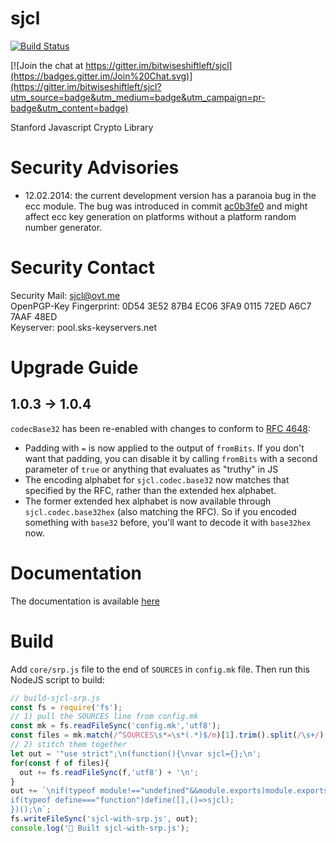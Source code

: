 sjcl
====

[![Build Status](https://travis-ci.org/bitwiseshiftleft/sjcl.png)](https://travis-ci.org/bitwiseshiftleft/sjcl)

[![Join the chat at https://gitter.im/bitwiseshiftleft/sjcl](https://badges.gitter.im/Join%20Chat.svg)](https://gitter.im/bitwiseshiftleft/sjcl?utm_source=badge&utm_medium=badge&utm_campaign=pr-badge&utm_content=badge)

Stanford Javascript Crypto Library

Security Advisories
===

* 12.02.2014: the current development version has a paranoia bug in the ecc module. The bug was introduced in commit [ac0b3fe0](https://github.com/bitwiseshiftleft/sjcl/commit/ac0b3fe0) and might affect ecc key generation on platforms without a platform random number generator.

Security Contact
====
Security Mail: sjcl@ovt.me  
OpenPGP-Key Fingerprint: 0D54 3E52 87B4 EC06 3FA9 0115 72ED A6C7 7AAF 48ED  
Keyserver: pool.sks-keyservers.net  

Upgrade Guide
====

## 1.0.3 -> 1.0.4

`codecBase32` has been re-enabled with changes to conform to [RFC 4648](http://tools.ietf.org/html/rfc4648#section-6):

* Padding with `=` is now applied to the output of `fromBits`. If you don't want that padding, you can disable it by calling `fromBits` with a second parameter of `true` or anything that evaluates as "truthy" in JS
* The encoding alphabet for `sjcl.codec.base32` now matches that specified by the RFC, rather than the extended hex alphabet.
* The former extended hex alphabet is now available through `sjcl.codec.base32hex` (also matching the RFC). So if you encoded something with `base32` before, you'll want to decode it with `base32hex` now.

Documentation
====
The documentation is available [here](http://bitwiseshiftleft.github.io/sjcl/doc/)

Build
====
Add `core/srp.js` file to the end of `SOURCES` in `config.mk` file.
Then run this NodeJS script to build:

```javascript
// build-sjcl-srp.js
const fs = require('fs');
// 1) pull the SOURCES line from config.mk
const mk = fs.readFileSync('config.mk','utf8');
const files = mk.match(/^SOURCES\s*=\s*(.*)$/m)[1].trim().split(/\s+/);
// 2) stitch them together
let out = '"use strict";\n(function(){\nvar sjcl={};\n';
for(const f of files){
  out += fs.readFileSync(f,'utf8') + '\n';
}
out += `\nif(typeof module!=="undefined"&&module.exports)module.exports=sjcl;
if(typeof define==="function")define([],()=>sjcl);
})();\n`;
fs.writeFileSync('sjcl-with-srp.js', out);
console.log('🎉 Built sjcl-with-srp.js');
```
